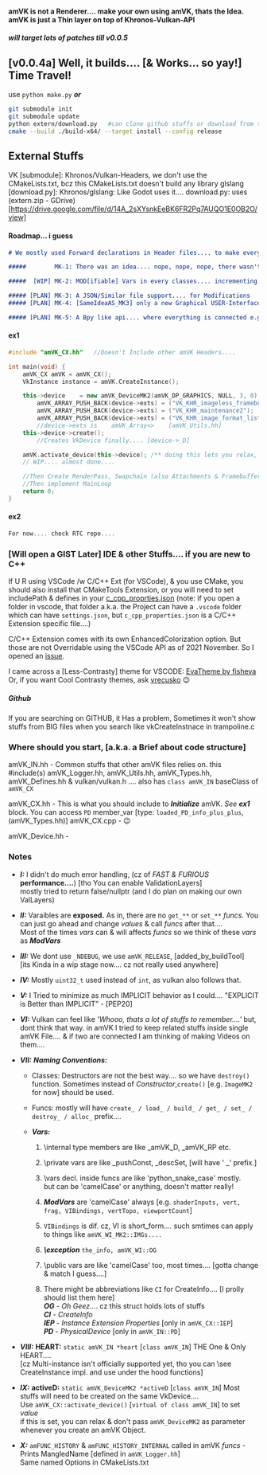 #### amVK is not a Renderer.... make your own using amVK, thats the Idea. amVK is just a Thin layer on top of Khronos-Vulkan-API

##### will target lots of patches till v0.0.5

## [v0.0.4a] Well, it builds.... [& Works... so yay!] Time Travel! 
use  `python make.py`  ***or***
```sh
git submodule init
git submodule update
python extern/download.py   #can clone github stuffs or download from the drive link
cmake --build ./build-x64/ --target install --config release
```

## External Stuffs
VK [submodule]: Khronos/Vulkan-Headers, we don't use the CMakeLists.txt, bcz this CMakeLists.txt doesn't build any library
glslang [download.py]: Khronos/glslang: Like Godot uses it....
download.py: uses (extern.zip - GDrive)[https://drive.google.com/file/d/14A_2sXYsnkEeBK6FR2Pq7AUQO1E0OB2O/view]


#### Roadmap... i guess

```md
# We mostly used Forward declarations in Header files.... to make every file independant of one another

#####        MK-1: There was an idea.... nope, nope, nope, there wasn't! MK1 simply was JustCause4 I needed to divide stuffs into classes & modules & functions, and thats it!

#####  [WIP] MK-2: MOD[ifiable] Vars in every classes.... incrementing some ModVar_n before`malloc` will increase malloced memory.... and DESTRUCTOR won't do anything, theres a `destroy()` func....

##### [PLAN] MK-3: A JSON/Similar file support.... for Modifications
##### [PLAN] MK-4: [SameIdeaAS_MK3] only a new Graphical USER-Interface to create the JSON Files + Link Inputs [such 1 case is SWAPCHAIN, Renderpass, FrameBuffer imageFormat]

##### [PLAN] MK-5: A Bpy like api.... where everything is connected e.g. amVK_CommandPool can store qFamily number its using.... pointers to amVK_DeviceMK2 * such is basic     [But this can increase Memory usage]
```

#### ex1
```cpp
#include "amVK_CX.hh"   //Doesn't Include other amVK Headers....

int main(void) {
    amVK_CX amVK = amVK_CX();
    VkInstance instance = amVK.CreateInstance();

    this->device    = new amVK_DeviceMK2(amVK_DP_GRAPHICS, NULL, 3, 0); //erro if 3rd param  bigger than 0 & you dont make use of that
        amVK_ARRAY_PUSH_BACK(device->exts) = ("VK_KHR_imageless_framebuffer");
        amVK_ARRAY_PUSH_BACK(device->exts) = ("VK_KHR_maintenance2");
        amVK_ARRAY_PUSH_BACK(device->exts) = ("VK_KHR_image_format_list");
        //device->exts is    amVK_Array<>    [amVK_Utils.hh]
    this->device->create();
        //Creates VkDevice finally.... [device->_D]

    amVK.activate_device(this->device); /** doing this lets you relax, cz you dont need to pass amVK_DeviceMK2 to amVK object creations anymore.... */
    // WIP.... almost done....

    //Then Create RenderPass, Swapchain (also Attachments & Framebuffers), CommandBuffers
    //Then implement MainLoop
    return 0;
}
```


#### ex2
```cpp
For now.... check RTC repo....
```

### [Will open a GIST Later]  IDE & other Stuffs....  if you are new to C++
If U R using VSCode /w C/C++ Ext (for VSCode), & you use CMake, you should also install that CMakeTools Extension, or you will need to set includePath & defines in your [c_cpp_proprties.json](https://code.visualstudio.com/docs/cpp/c-cpp-properties-schema-reference) (note: if you open a folder in vscode, that folder a.k.a. the Project can have a `.vscode` folder which can have `settings.json`, but `c_cpp_properties.json` is a C/C++ Extension specific file....)

C/C++ Extension comes with its own EnhancedColorization option. But those are not Overridable using the VSCode API as of 2021 November. So I opened an [issue](https://github.com/microsoft/vscode/issues/135599).

I came across a [Less-Contrasty] theme for VSCODE: [EvaTheme by fisheva](https://github.com/fisheva/Eva-Theme)
Or, if you want Cool Contrasty themes, ask [vrecusko](https://github.com/vrecusko) 😉

##### Github
If you are searching on GITHUB, it Has a problem, Sometimes it won't show stuffs from BIG files when you search like vkCreateInstnace in trampoline.c

### Where should you start, [a.k.a. a Brief about code structure]
amVK_IN.hh - Common stuffs that other amVK files relies on.   this #include(s) amVK_Logger.hh, amVK_Utils.hh, amVK_Types.hh, amVK_Defines.hh & vulkan/vulkan.h .... also has `class amVK_IN` baseClass of `amVK_CX`

amVK_CX.hh - This is what you should include to ***Initialize*** amVK. *See* ***ex1*** block. You can access `PD` member_var [type: `loaded_PD_info_plus_plus`, (amVK_Types.hh)] 
amVK_CX.cpp - 😉

amVK_Device.hh - 


### Notes
- ***I:*** I didn't do much error handling, (cz of *FAST & FURIOUS* **performance....**)  [tho You can enable ValidationLayers] </br> mostly tried to return false/nullptr (and I do plan on making our own ValLayers)

- ***II:*** Varaibles are **exposed.** As in, there are no `get_**` or `set_**` *funcs.* You can just go ahead and change *values* & call *funcs* after that.... </br> Most of the times *vars* can & will affects *funcs* so we think of these *vars* as ***ModVars***

- ***III:*** We dont use `_NDEBUG`, we use `amVK_RELEASE`, [added_by_buildTool] </br>
[its Kinda in a wip stage now.... cz not really used anywhere]

- ***IV:*** Mostly `uint32_t` used instead of `int`, as vulkan also follows that.

- ***V:*** I Tried to minimize as much IMPLICIT behavior as I could.... "EXPLICIT is Better than IMPLICIT" - [PEP20]

- ***VI:*** Vulkan can feel like _'Whooo, thats a lot of stuffs to remember....'_ but, dont think that way. in amVK I tried to keep related stuffs inside single amVK File.... & if two are connected I am thinking of making Videos on them....

- ***VII:*** ***Naming Conventions:*** </br>
  - Classes: Destructors are not the best way.... so we have `destroy()` function. Sometimes instead of *Constructor*,`create()` [e.g. `ImageMK2` for now] should be used.

  - Funcs: mostly will have `create_ / load_ / build_ / get_ / set_ / destroy_ / alloc_` prefix....
           
  - ***Vars:***
    1. \internal type members are like _amVK_D, _amVK_RP etc. </br>
    2. \private vars are like _pushConst, _descSet, [will have ' _' prefix.]</br>
                   
    3. \vars decl. inside funcs are like 'python_snake_case' mostly. </br> but can be 'camelCase' or anything, doesn't matter really!

    4. ***ModVars*** are 'camelCase' always [e.g. `shaderInputs, vert, frag, VIBindings, vertTopo, viewportCount`]
    5. `VIBindings` is dif. cz, VI is short_form.... such smtimes can apply to things like `amVK_WI_MK2::IMGs....`
    6. ***\exception*** `the_info, amVK_WI::OG`

    7. \public vars are like 'camelCase' too, most times.... [gotta change & match I guess....]

    8. There might be abbreviations like `CI` for CreateInfo.... [I prolly should list them here] </br>
        ***OG*** - *Oh Geez...*. cz this struct holds lots of stuffs </br>
        ***CI*** - *CreateInfo*  </br>
        ***IEP*** - *Instance Extension Properties* [only in `amVK_CX::IEP`]</br>
        ***PD*** - *PhysicalDevice* [only in `amVK_IN::PD`] </br>

- ***VIII:*** **HEART:** `static amVK_IN *heart` [`class amVK_IN`]   THE One & Only HEART.... </br>
[cz Multi-instance isn't officially supported yet, tho you can \see CreateInstance impl. and use under the hood functions]

- ***IX:*** **activeD:** `static amVK_DeviceMK2 *activeD` [`class amVK_IN`] Most stuffs will need to be created on the same VkDevice.... </br>
    Use `amVK_CX::activate_device()` [`virtual of class amVK_IN`] to set *value* </br>
    if this is set, you can relax & don't pass `amVK_DeviceMK2` as parameter whenever you create an amVK Object.
    
- ***X:*** `amFUNC_HISTORY` & `amFUNC_HISTORY_INTERNAL` called in amVK *funcs* - Prints MangledName [defined in `amVK_Logger.hh`] </br>
    Same named Options in CMakeLists.txt
             
